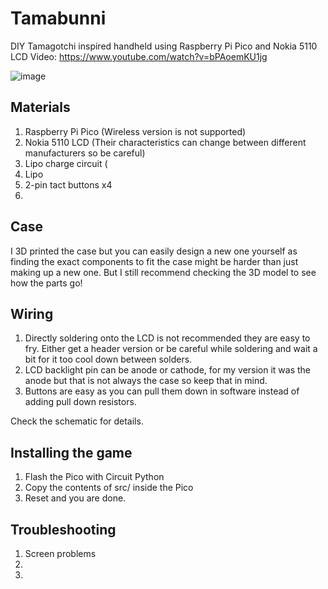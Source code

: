 # Tamabunni
DIY Tamagotchi inspired handheld using Raspberry Pi Pico and Nokia 5110 LCD
Video: https://www.youtube.com/watch?v=bPAoemKU1jg

![image](https://github.com/bcskn/Tamabunni/assets/12624047/94cbbe6d-ea69-42c0-a663-095925e9cac2)

## Materials
1. Raspberry Pi Pico (Wireless version is not supported)
2. Nokia 5110 LCD (Their characteristics can change between different manufacturers so be careful)
3. Lipo charge circuit (
4. Lipo
5. 2-pin tact buttons  x4
6. 

## Case
I 3D printed the case but you can easily design a new one yourself as finding the exact components to fit the case might be harder than just making up a new one.
But I still recommend checking the 3D model to see how the parts go!

## Wiring
1. Directly soldering onto the LCD is not recommended they are easy to fry. Either get a header version or be careful while soldering and wait a bit for it too cool down between solders.
2. LCD backlight pin can be anode or cathode, for my version it was the anode but that is not always the case so keep that in mind.
3. Buttons are easy as you can pull them down in software instead of adding pull down resistors.

Check the schematic for details.

## Installing the game
1. Flash the Pico with Circuit Python
2. Copy the contents of src/ inside the Pico
3. Reset and you are done.

## Troubleshooting
1. Screen problems
  1.
  2.
